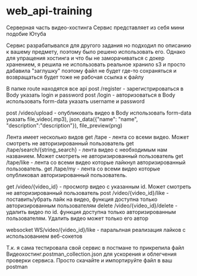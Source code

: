# web_api-training

Серверная часть видео-хостинга
Сервис представляет из себя мини подобие Ютуба

Сервис разрабатывался для другого задания но подходил по описанию к вашему предмету, поэтому было
решено использовать его. Однако для упращения хостинга и что бы не заморачиваться с докер хранением, я решила
не использовать реальное хранило s3 и просто дабавила "заглушку" поэтому файл не будет где-то сохраняться и возвращаться 
будет тоже не рабочая ссылка к файлу  


В папке route находятся все api
post /register - зарегистрироваться в Body указать login и password 
post /login - авторизоваться в Body использовать form-data указать username и password 

post /video/upload - опубликовать видео в Body использовать form-data 
указать file_video(.mp3), json_data({"name": "name", "description":"description"}), file_preview(png)

Лента имеет несколько видов 
get /tape - лента со всеми видео. Может смотреть не авторизированный пользователь
get /tape/search/{string_search} - лента видео с необходимым нам названием. Может смотреть не авторизированный пользователь
get /tape/like - лента со всеми видео которые лайкнул авторизированный пользователь. 
get /tape/my - лента со всеми видео которые опубликовал авторизированный пользователь. 

get /video/{video_id} - просмотр видео с указанным id. Может смотреть не авторизированный пользователь
post /video/{video_id}/like - поставить/убрать лайк на видео, функция доступна только авторизированным пользователям
delete /video/{video_id}/delete - удалить видео по id. функция доступна только авторизированным пользователям. Удалить видео может только его автор

websocket WS/video/{video_id}/like - паральлная реализация лайков с использованием веб-сокетов


Т.к. я сама тестировала свой сервис в постмане то прикрепила файл Видеохостинг.postman_collection.json для ускорения и облегчения проверки сервиса. Просто скачайте и импортируйте файл в ваш postman 